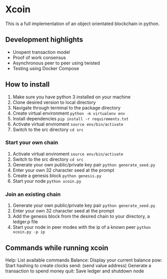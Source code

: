 # Xcoin

This is a full implementation of an object orientated blockchain in python.

## Development highlights
- Unspent transaction model
- Proof of work consensus
- Asynchronous peer to peer using twisted
- Testing using Docker Compose

## How to install
1. Make sure you have python 3 installed on your machine
1. Clone desired version to local directory
1. Navigate through terminal to the package directory
1. Create virtual environment 
```python -m virtualenv env```
1. Install dependencies
```pip install -r requirements.txt```
1. Activate virtual enviroment
```source env/bin/activate```
1. Switch to the src directory
```cd src```

### Start your own chain
1. Activate virtual enviroment
```source env/bin/activate```
1. Switch to the src directory
```cd src```
1. Generate your own public/private key pair
```python generate_seed.py```
1. Enter your own 32 character seed at the prompt
1. Create a genesis block
```python genesis.py```
1. Start your node 
```python xcoin.py```

### Join an existing chain
1. Generate your own public/private key pair
```python generate_seed.py```
1. Enter your own 32 character seed at the prompt
1. Add the genesis block from the desired chain to your directory, a ledger.p file
1. Start your node in peer modes with the ip of a known peer
```python xcoin.py -p ip```


## Commands while running xcoin
Help: List available commands
Balance: Display your current balance
pow: Start hashing to create clocks
send: (send value address) Generate a transaction to spend money
quit: Save ledger and shutdown node


